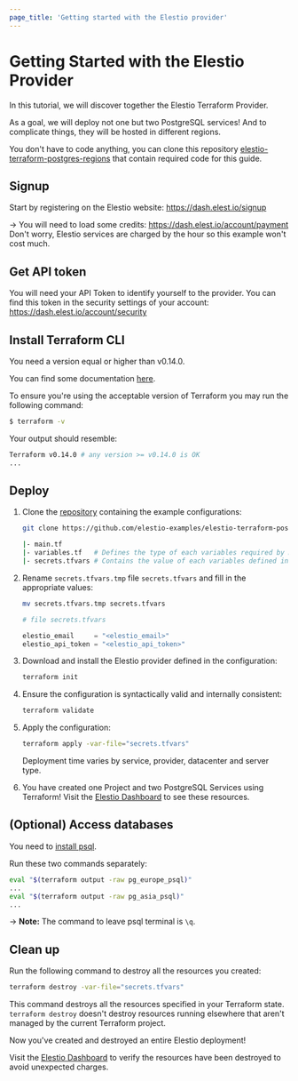 ```yaml
---
page_title: 'Getting started with the Elestio provider'
---
```


# Getting Started with the Elestio Provider

In this tutorial, we will discover together the Elestio Terraform Provider.

As a goal, we will deploy not one but two PostgreSQL services!
And to complicate things, they will be hosted in different regions.

You don't have to code anything, you can clone this repository [elestio-terraform-postgres-regions](https://github.com/elestio-examples/elestio-terraform-postgres-regions) that contain required code for this guide.

## Signup

Start by registering on the Elestio website: https://dash.elest.io/signup

-> You will need to load some credits: https://dash.elest.io/account/payment
<br>Don't worry, Elestio services are charged by the hour so this example won't cost much.

## Get API token

You will need your API Token to identify yourself to the provider.
You can find this token in the security settings of your account: https://dash.elest.io/account/security

## Install Terraform CLI

You need a version equal or higher than v0.14.0.

You can find some documentation [here](https://developer.hashicorp.com/terraform/tutorials/aws-get-started/install-cli#install-terraform).

To ensure you're using the acceptable version of Terraform you may run the following command:

```bash
$ terraform -v
```

Your output should resemble:

```bash
Terraform v0.14.0 # any version >= v0.14.0 is OK
...
```

## Deploy

1.  Clone the [repository](https://github.com/elestio-examples/elestio-terraform-postgres-regions) containing the example configurations:

    ```bash
    git clone https://github.com/elestio-examples/elestio-terraform-postgres-regions.git
    ```

    ```bash
    |- main.tf
    |- variables.tf   # Defines the type of each variables required by main.tf
    |- secrets.tfvars # Contains the value of each variables defined in variables.tf
    ```

2.  Rename `secrets.tfvars.tmp` file `secrets.tfvars` and fill in the appropriate values:

    ```bash
    mv secrets.tfvars.tmp secrets.tfvars
    ```

    ```terraform
    # file secrets.tfvars

    elestio_email     = "<elestio_email>"
    elestio_api_token = "<elestio_api_token>"
    ```

3.  Download and install the Elestio provider defined in the configuration:

    ```bash
    terraform init
    ```

4.  Ensure the configuration is syntactically valid and internally consistent:

    ```bash
    terraform validate
    ```

5.  Apply the configuration:

    ```bash
    terraform apply -var-file="secrets.tfvars"
    ```

    Deployment time varies by service, provider, datacenter and server type.

6.  You have created one Project and two PostgreSQL Services using Terraform! Visit the [Elestio Dashboard](https://dash.elest.io/) to see these resources.

## (Optional) Access databases

You need to [install psql](https://www.timescale.com/blog/how-to-install-psql-on-mac-ubuntu-debian-windows/).

Run these two commands separately:

```bash
eval "$(terraform output -raw pg_europe_psql)"
...
eval "$(terraform output -raw pg_asia_psql)"
...
```

-> **Note:** The command to leave psql terminal is `\q`.

## Clean up

Run the following command to destroy all the resources you created:

```bash
terraform destroy -var-file="secrets.tfvars"
```

This command destroys all the resources specified in your Terraform state. `terraform destroy` doesn't destroy resources running elsewhere that aren't managed by the current Terraform project.

Now you've created and destroyed an entire Elestio deployment!

Visit the [Elestio Dashboard](https://dash.elest.io/) to verify the resources have been destroyed to avoid unexpected charges.

